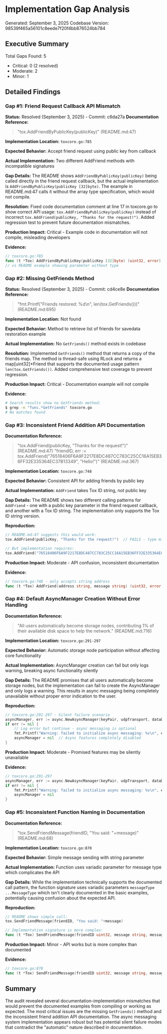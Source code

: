 # Implementation Gap Analysis
Generated: September 3, 2025
Codebase Version: 98539f465a56101c8eede7f20f4bb876524bb784

## Executive Summary
Total Gaps Found: 5
- Critical: 0 (2 resolved)
- Moderate: 2  
- Minor: 1

## Detailed Findings

### Gap #1: Friend Request Callback API Mismatch
**Status:** Resolved (September 3, 2025) - Commit: c6da27a
**Documentation Reference:** 
> "tox.AddFriendByPublicKey(publicKey)" (README.md:47)

**Implementation Location:** `toxcore.go:785`

**Expected Behavior:** Accept friend request using public key from callback

**Actual Implementation:** Two different AddFriend methods with incompatible signatures

**Gap Details:** The README shows `AddFriendByPublicKey(publicKey)` being called directly in the friend request callback, but the actual implementation is `AddFriendByPublicKey(publicKey [32]byte)`. The example in README.md:47 calls it without the array type specification, which would not compile.

**Resolution:** Fixed code documentation comment at line 17 in toxcore.go to show correct API usage: `tox.AddFriendByPublicKey(publicKey)` instead of incorrect `tox.AddFriend(publicKey, "Thanks for the request!")`. Added regression test to prevent future documentation mismatches.

**Production Impact:** Critical - Example code in documentation will not compile, misleading developers

**Evidence:**
```go
// toxcore.go:785
func (t *Tox) AddFriendByPublicKey(publicKey [32]byte) (uint32, error) {
// vs README example showing parameter without type
```

### Gap #2: Missing GetFriends Method
**Status:** Resolved (September 3, 2025) - Commit: cd4ce8e
**Documentation Reference:** 
> "fmt.Printf("Friends restored: %d\n", len(tox.GetFriends()))" (README.md:695)

**Implementation Location:** Not found

**Expected Behavior:** Method to retrieve list of friends for savedata restoration example

**Actual Implementation:** No `GetFriends()` method exists in codebase

**Resolution:** Implemented `GetFriends()` method that returns a copy of the friends map. The method is thread-safe using RLock and returns a map[uint32]*Friend that supports the documented usage pattern `len(tox.GetFriends())`. Added comprehensive test coverage to prevent regression.

**Production Impact:** Critical - Documentation example will not compile

**Evidence:**
```bash
# Search results show no GetFriends method:
$ grep -n "func.*GetFriends" toxcore.go
# No matches found
```

### Gap #3: Inconsistent Friend Addition API Documentation
**Documentation Reference:** 
> "tox.AddFriend(publicKey, "Thanks for the request!")" (README.md:47)
> "friendID, err := tox.AddFriend("76518406F6A9F2217E8DC487CC783C25CC16A15EB36FF32E335364EC37B13349", "Hello!")" (README.md:367)

**Implementation Location:** `toxcore.go:748`

**Expected Behavior:** Consistent API for adding friends by public key

**Actual Implementation:** `AddFriend` takes Tox ID string, not public key

**Gap Details:** The README shows two different calling patterns for `AddFriend` - one with a public key parameter in the friend request callback, and another with a Tox ID string. The implementation only supports the Tox ID string version.

**Reproduction:**
```go
// README.md:47 suggests this would work:
tox.AddFriend(publicKey, "Thanks for the request!")  // FAILS - type mismatch

// But implementation requires:
tox.AddFriend("76518406F6A9F2217E8DC487CC783C25CC16A15EB36FF32E335364EC37B13349", "Hello!")
```

**Production Impact:** Moderate - API confusion, inconsistent documentation

**Evidence:**
```go
// toxcore.go:748 - only accepts string address
func (t *Tox) AddFriend(address string, message string) (uint32, error) {
```

### Gap #4: Default AsyncManager Creation Without Error Handling
**Documentation Reference:** 
> "All users automatically become storage nodes, contributing 1% of their available disk space to help the network." (README.md:716)

**Implementation Location:** `toxcore.go:291-297`

**Expected Behavior:** Automatic storage node participation without affecting core functionality

**Actual Implementation:** AsyncManager creation can fail but only logs warning, breaking async functionality silently

**Gap Details:** The README promises that all users automatically become storage nodes, but the implementation can fail to create the AsyncManager and only logs a warning. This results in async messaging being completely unavailable without proper error indication to the user.

**Reproduction:**
```go
// toxcore.go:291-297 - Silent failure scenario
asyncManager, err := async.NewAsyncManager(keyPair, udpTransport, dataDir)
if err != nil {
    // Log error but continue - async messaging is optional
    fmt.Printf("Warning: failed to initialize async messaging: %v\n", err)
    asyncManager = nil  // Async features completely disabled
}
```

**Production Impact:** Moderate - Promised features may be silently unavailable

**Evidence:**
```go
// toxcore.go:291-297
asyncManager, err := async.NewAsyncManager(keyPair, udpTransport, dataDir)
if err != nil {
    fmt.Printf("Warning: failed to initialize async messaging: %v\n", err)
    asyncManager = nil
}
```

### Gap #5: Inconsistent Function Naming in Documentation  
**Documentation Reference:** 
> "tox.SendFriendMessage(friendID, "You said: "+message)" (README.md:68)

**Implementation Location:** `toxcore.go:870`

**Expected Behavior:** Simple message sending with string parameter

**Actual Implementation:** Function uses variadic parameter for message type which complicates the API

**Gap Details:** While the implementation technically supports the documented call pattern, the function signature uses variadic parameters `messageType ...MessageType` which isn't clearly documented in the basic examples, potentially causing confusion about the expected API.

**Reproduction:**
```go
// README shows simple call:
tox.SendFriendMessage(friendID, "You said: "+message)

// Implementation signature is more complex:
func (t *Tox) SendFriendMessage(friendID uint32, message string, messageType ...MessageType) error
```

**Production Impact:** Minor - API works but is more complex than documented

**Evidence:**
```go
// toxcore.go:870
func (t *Tox) SendFriendMessage(friendID uint32, message string, messageType ...MessageType) error
```

## Summary
The audit revealed several documentation-implementation mismatches that would prevent the documented examples from compiling or working as expected. The most critical issues are the missing `GetFriends()` method and the inconsistent friend addition API documentation. The async messaging system implementation appears robust but has potential silent failure modes that contradict the "automatic" nature described in documentation.